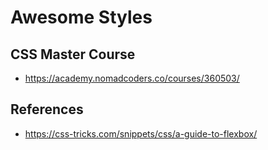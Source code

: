 # Awesome Styles

## CSS Master Course
- https://academy.nomadcoders.co/courses/360503/

## References
- https://css-tricks.com/snippets/css/a-guide-to-flexbox/
